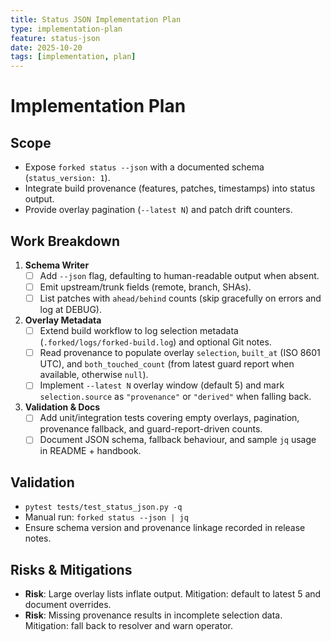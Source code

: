 ```yaml
---
title: Status JSON Implementation Plan
type: implementation-plan
feature: status-json
date: 2025-10-20
tags: [implementation, plan]
---
```


# Implementation Plan

## Scope
- Expose `forked status --json` with a documented schema (`status_version: 1`).
- Integrate build provenance (features, patches, timestamps) into status output.
- Provide overlay pagination (`--latest N`) and patch drift counters.

## Work Breakdown
1. **Schema Writer**
   - [ ] Add `--json` flag, defaulting to human-readable output when absent.
   - [ ] Emit upstream/trunk fields (remote, branch, SHAs).
   - [ ] List patches with `ahead/behind` counts (skip gracefully on errors and log at DEBUG).
2. **Overlay Metadata**
   - [ ] Extend build workflow to log selection metadata (`.forked/logs/forked-build.log`) and optional Git notes.
   - [ ] Read provenance to populate overlay `selection`, `built_at` (ISO 8601 UTC), and `both_touched_count` (from latest guard report when available, otherwise `null`).
   - [ ] Implement `--latest N` overlay window (default 5) and mark `selection.source` as `"provenance"` or `"derived"` when falling back.
3. **Validation & Docs**
   - [ ] Add unit/integration tests covering empty overlays, pagination, provenance fallback, and guard-report-driven counts.
   - [ ] Document JSON schema, fallback behaviour, and sample `jq` usage in README + handbook.

## Validation
- `pytest tests/test_status_json.py -q`
- Manual run: `forked status --json | jq`
- Ensure schema version and provenance linkage recorded in release notes.

## Risks & Mitigations
- **Risk**: Large overlay lists inflate output. Mitigation: default to latest 5 and document overrides.
- **Risk**: Missing provenance results in incomplete selection data. Mitigation: fall back to resolver and warn operator.

